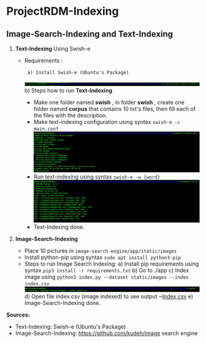 # ProjectRDM-Indexing

## Image-Search-Indexing and Text-Indexing

1. **Text-Indexing** Using Swish-e
    - Requirements :

           a) Install Swish-e (Ubuntu's Package) 
        ![Swish-e Install](https://github.com/DaffRazan/ProjectRDM-Indexing/blob/master/pics/text-indexing/swish-e-install.png)
        b) Steps how to run **Text-Indexing**
        - Make one folder named **swish** , in folder **swish** , create one folder named **corpus**
            that contains 10 txt's files, then fill each of the files with the description.
        - Make text-indexing configuration using syntax  ```swish-e -c main.conf```
        ![text configuration](https://github.com/DaffRazan/ProjectRDM-Indexing/blob/master/pics/text-indexing/conf.JPG)
        - Run text-indexing using syntax ```swish-e -w {word}```
        ![search index](https://github.com/DaffRazan/ProjectRDM-Indexing/blob/master/pics/text-indexing/search-index.JPG) 
        - Text-Indexing done.

2. **Image-Search-Indexing**
    - Place 10 pictures in ```image-search-engine/app/static/images```
    - Install python-pip using syntax ```sudo apt install python3-pip```
    - Steps to run Image Search Indexing:
           a) Install pip requirements using syntax ```pip3 install -r requirements.txt```
    b) Go to ./app
    c) Index image using ```python3 index.py --dataset static/images --index index.csv```
    ![img indexing](https://github.com/DaffRazan/ProjectRDM-Indexing/blob/master/pics/image-search-indexing/indeximg.JPG)
    d) Open file index.csv (image indexed) to see output
    ~[Index csv](https://github.com/DaffRazan/ProjectRDM-Indexing/blob/master/pics/image-search-indexing/imageHasIndex.JPG)
    e) Image-Search-Indexing done.

**Sources:**
- Text-Indexing: Swish-e (Ubuntu's Package)
- Image-Search-Indexing: https://github.com/kudeh/image search engine





